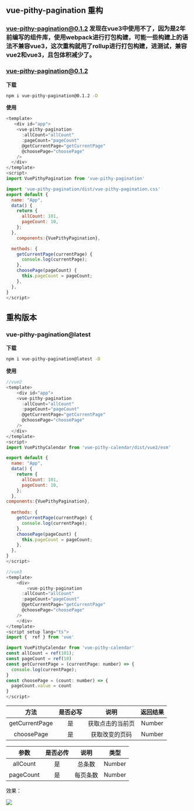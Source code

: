 ## vue-pithy-pagination 重构

### vue-pithy-pagination@0.1.2 发现在vue3中使用不了，因为是2年前编写的组件库，使用webpack进行打包构建，可能一些构建上的语法不兼容vue3，这次重构就用了rollup进行打包构建，进测试，兼容vue2和vue3，且包体积减少了。

### vue-pithy-pagination@0.1.2

**下载**

```bash
npm i vue-pithy-pagination@0.1.2 -D
```


**使用**
```js
<template>
   <div id="app">
    <vue-pithy-pagination
      :allCount="allCount"
      :pageCount="pageCount"
      @getCurrentPage="getCurrentPage"
      @choosePage="choosePage"
    />
  </div>
</template>
<script>
import VuePithyPagination from 'vue-pithy-pagination'

import 'vue-pithy-pagination/dist/vue-pithy-pagination.css'
export default {
  name: "App",
  data() {
    return {
      allCount: 101,
      pageCount: 10,
    };
  },
    components:{VuePithyPagination},

  methods: {
    getCurrentPage(currentPage) {
      console.log(currentPage);
    },
    choosePage(pageCount) {
      this.pageCount = pageCount;
    },
  },
}
</script>
```


## 重构版本

### vue-pithy-pagination@latest

**下载**

```bash
npm i vue-pithy-pagination@latest -D
```

**使用**
```js
//vue2
<template>
    <div id="app">
    <vue-pithy-pagination
      :allCount="allCount"
      :pageCount="pageCount"
      @getCurrentPage="getCurrentPage"
      @choosePage="choosePage"
    />
  </div>
</template>
<script>
import VuePithyCalendar from 'vue-pithy-calendar/dist/vue2/esm'

export default {
  name: "App",
  data() {
    return {
      allCount: 101,
      pageCount: 10,
    };
  },
components:{VuePithyPagination},
 
  methods: {
    getCurrentPage(currentPage) {
      console.log(currentPage);
    },
    choosePage(pageCount) {
      this.pageCount = pageCount;
    },
  },
}
</script>

```

```js
//vue3
<template>
    <div>
        <vue-pithy-pagination
      :allCount="allCount"
      :pageCount="pageCount"
      @getCurrentPage="getCurrentPage"
      @choosePage="choosePage"
    />
    </div>
</template>
<script setup lang="ts">
import {  ref } from 'vue'

import VuePithyCalendar from 'vue-pithy-calendar'
const allCount = ref(101);
const pageCount = ref(10)
const getCurrentPage = (currentPage: number) => {
  console.log(currentPage);
}
const choosePage = (count: number) => {
  pageCount.value = count
}
</script>
```
|      方法      | 是否必写 |       说明       | 返回结果 |
| :------------: | :------: | :--------------: | :------: |
| getCurrentPage |    是    | 获取点击的当前页 |  Number  |
|   choosePage   |    是    |  获取改变的页码  |  Number  |

|   参数    | 是否必传 |   说明   |  类型  |
| :-------: | :------: | :------: | :----: |
| allCount  |    是    |  总条数  | Number |
| pageCount |    是    | 每页条数 | Number |

效果：

![](https://i.loli.net/2021/05/11/verO7DzT9ocdKZa.png)